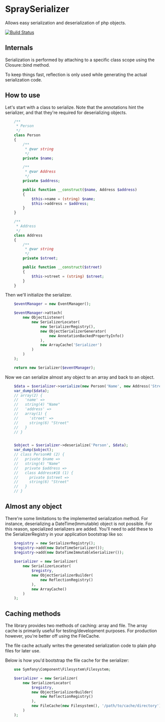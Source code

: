SpraySerializer
===============

Allows easy serialization and deserialization of php objects.

[![Build Status](https://secure.travis-ci.org/JurJean/SpraySerializer.png?branch=master)](http://travis-ci.org/JurJean/SpraySerializer)

Internals
---------

Serialization is performed by attaching to a specific class scope using the Closure::bind method.

To keep things fast, reflection is only used while generating the actual serialization code.

How to use
----------

Let's start with a class to serialize. Note that the annotations hint the serializer, and that they're required for deserializing objects.

```php
    /**
     * Person
     */
    class Person
    {
        /**
         * @var string
         */
        private $name;

        /**
         * @var Address
         */
        private $address;

        public function __construct($name, Address $address)
        {
            $this->name = (string) $name;
            $this->address = $address;
        }
    }

    /**
     * Address
     */
    class Address
    {
        /**
         * @var string
         */
        private $street;

        public function __construct($street)
        {
            $this->street = (string) $street;
        }
    }
```

Then we'll initialize the serializer.

```php
    $eventManager = new EventManager();

    $eventManager->attach(
        new ObjectListener(
            new SerializerLocator(
                new SerializerRegistry(),
                new ObjectSerializerGenerator(
                    new AnnotationBackedPropertyInfo()
                ),
                new ArrayCache('Serializer')
            )
        )
    );

    return new Serializer($eventManager);
```

Now we can serialize almost any object to an array and back to an object.

```php
    $data = $serializer->serialize(new Person('Name', new Address('Street')));
    var_dump($data);
    // array(2) {
    //   'name' =>
    //   string(4) "Name"
    //   'address' =>
    //   array(1) {
    //     'street' =>
    //     string(6) "Street"
    //   }
    // }


    $object = $serializer->deserialize('Person', $data);
    var_dump($object);
    // class Person#8 (2) {
    //   private $name =>
    //   string(4) "Name"
    //   private $address =>
    //   class Address#18 (1) {
    //     private $street =>
    //     string(6) "Street"
    //   }
    // }
```

Almost any object
-----------------

There're some limitations to the implemented serialization method. For instance,
deserializing a DateTime(Immutable) object is not possible. For this reason,
specialized serializers are added. You'll need to add these to the
SerializerRegistry in your application bootstrap like so:

```php
    $registry = new SerializerRegistry();
    $registry->add(new DateTimeSerializer());
    $registry->add(new DateTimeImmutableSerializer());
    
    $serializer = new Serializer(
        new SerializerLocator(
            $registry,
            new ObjectSerializerBuilder(
                new ReflectionRegistry()
            ),
            new ArrayCache()
        )
    );
```

Caching methods
---------------

The library provides two methods of caching: array and file. The array cache is
primarily useful for testing/development purposes. For production however, you're
better off using the FileCache.

The file cache actually writes the generated serialization code to plain php
files for later use.

Below is how you'd bootstrap the file cache for the serializer:

```php
    use Symfony\Component\Filesystem\Filesystem;

    $serializer = new Serializer(
        new SerializerLocator(
            $registry,
            new ObjectSerializerBuilder(
                new ReflectionRegistry()
            ),
            new FileCache(new Filesystem(), '/path/to/cache/directory')
        )
    );
```